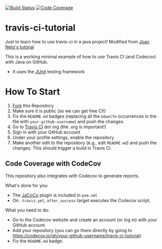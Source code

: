 [![Build Status](https://travis-ci.com/bdwolfe/travis-ci-tutorial.svg?branch=master)](https://travis-ci.org/bdwolfe/travis-ci-tutorial)
[![Code Coverage](https://codecov.io/github/bdwolfe/travis-ci-tutorial/coverage.svg)](https://codecov.io/gh/bdwolfe/travis-ci-tutorial)

# travis-ci-tutorial
Just to learn how to use travis-ci in a java project! Modified from [Joao Neto's tutorial](https://github.com/joaomlneto/travis-ci-tutorial-java)

This is a working minimal example of how to use Travis CI (and Codecov) with Java on GitHub.

- It uses the [JUnit](https://junit.org) testing framework

# How To Start

1. [Fork](https://github.com/bdwolfe/travis-ci-tutorial/fork) this Repository
2. Make sure it is public (so we can get free CI!)
3. Fix the `README.md` badges (replacing all the `bdwolfe` occurrences in the file with `your-github-username`) and push the changes.
4. Go to [Travis CI](http://travis-ci.org) dot org (the .org is important!)
5. Sign in with your GitHub account
6. Under your profile settings, enable the repository
7. Make another edit to the repository (e.g., edit `README.md`) and push the changes. This should trigger a build in Travis CI.

## Code Coverage with CodeCov

This repository also integrates with Codecov to generate reports.

What's done for you:
- The [JaCoCo](https://www.jacoco.org) plugin is included in `pom.xml`
- On `.travis.yml`, `after_success` target executes the Codecov script.

What you need to do:
- Go to the Codecov website and create an account (or log in) with your GitHub account
- Add your repository (you can go there directly by going to https://codecov.io/gh/your-github-username/travis-ci-tutorial)
- Fix the `README.md` badge.
